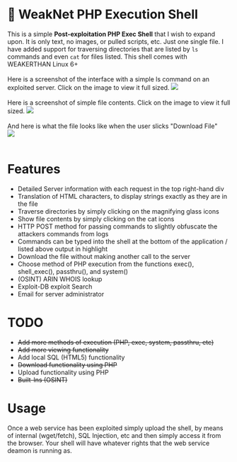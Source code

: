 # &#128026; WeakNet PHP Execution Shell
This is a simple <b>Post-exploitation PHP Exec Shell</b> that I wish to expand upon. It is only text, no images, or pulled scripts, etc. Just one single file. I have added support for traversing directories that are listed by <code>ls</code> commands and even <code>cat</code> for files listed. This shell comes with WEAKERTHAN Linux 6+<br />
<br />
Here is a screenshot of the interface with a simple ls command on an exploited server. Click on the image to view it full sized.
<img src="https://weaknetlabs.com/images/wpes_10.PNG"/><br /><br />
Here is a screenshot of simple file contents. Click on the image to view it full sized.
<img src="http://weaknetlabs.com/images/wpes_8_new.PNG"/><br /><br />
And here is what the file looks like when the user slicks "Download File"<br />
<img src="http://weaknetlabs.com/images/wpes_9.PNG"/><br /><br />

# Features

<ul>
  <li>Detailed Server information with each request in the top right-hand div</li>
  <li>Translation of HTML characters, to display strings exactly as they are in the file</li>
  <li>Traverse directories by simply clicking on the magnifying glass icons</li>
  <li>Show file contents by simply clicking on the cat icons</li>
  <li>HTTP POST method for passing commands to slightly obfuscate the attackers commands from logs</li>
  <li>Commands can be typed into the shell at the bottom of the application / listed above output in highlight</li>
  <li>Download the file without making another call to the server</li>
  <li>Choose method of PHP execution from the functions exec(), shell_exec(), passthru(), and system()</li>
  <li>(OSINT) ARIN WHOIS lookup</li>
  <li>Exploit-DB exploit Search</li>
  <li>Email for server administrator</li>
</ul>

# TODO
<ul>
  <li><strike>Add more methods of execution (PHP, exec, system, passthru, etc)</strike></li>
  <li><strike>Add more viewing functionality</strike></li>
  <li>Add local SQL (HTML5) functionality</li>
  <li><strike>Download functionality using PHP</strike></li>
  <li>Upload functionality using PHP</li>
  <li><strike>Built-Ins (OSINT)</strike></li>
</ul>

# Usage
Once a web service has been exploited simply upload the shell, by means of internal (wget/fetch), SQL Injection, etc and then simply access it from the browser. Your shell will have whatever rights that the web service deamon is running as.
